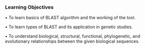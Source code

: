 ### Learning Objectives

•	To learn basics of BLAST algorithm and the working of the tool.

•	To learn types of BLAST and its application in genetic studies. 

•	To understand biological, structural, functional, phylogenetic, and evolutionary relationships between the given biological sequences.
